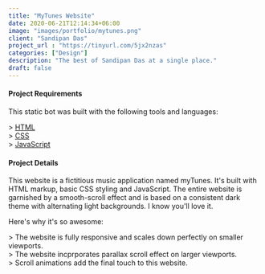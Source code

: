 ```yaml
---
title: "MyTunes Website"
date: 2020-06-21T12:14:34+06:00
image: "images/portfolio/mytunes.png"
client: "Sandipan Das"
project_url : "https://tinyurl.com/5jx2nzas"
categories: ["Design"]
description: "The best of Sandipan Das at a single place."
draft: false
---
```


#### Project Requirements

This static bot was built with the following tools and languages:  

&gt; [HTML](https://www.w3schools.com/html/)  
&gt; [CSS](https://www.w3schools.com/css/default.asp)  
&gt; [JavaScript](https://www.w3schools.com/js/default.asp)  

#### Project Details

This website is a fictitious music application named myTunes. It's built with HTML markup, basic CSS styling and JavaScript. The entire website is garnished by a smooth-scroll effect and is based on a consistent dark theme with alternating light backgrounds. I know you'll love it.

Here's why it's so awesome:  

&gt; The website is fully responsive and scales down perfectly on smaller viewports.  
&gt; The website incprporates parallax scroll effect on larger viewports.  
&gt; Scroll animations add the final touch to this website.
